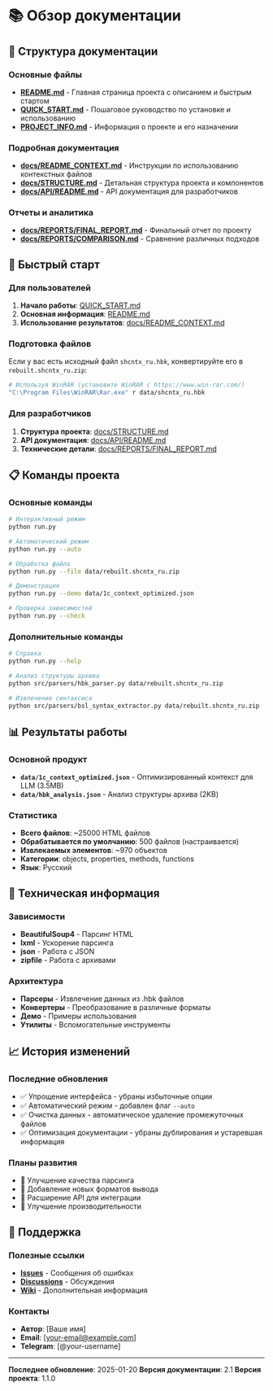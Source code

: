# 📚 Обзор документации

## 🎯 Структура документации

### Основные файлы
- **[README.md](../README.md)** - Главная страница проекта с описанием и быстрым стартом
- **[QUICK_START.md](../QUICK_START.md)** - Пошаговое руководство по установке и использованию
- **[PROJECT_INFO.md](../PROJECT_INFO.md)** - Информация о проекте и его назначении

### Подробная документация
- **[docs/README_CONTEXT.md](README_CONTEXT.md)** - Инструкции по использованию контекстных файлов
- **[docs/STRUCTURE.md](STRUCTURE.md)** - Детальная структура проекта и компонентов
- **[docs/API/README.md](API/README.md)** - API документация для разработчиков

### Отчеты и аналитика
- **[docs/REPORTS/FINAL_REPORT.md](REPORTS/FINAL_REPORT.md)** - Финальный отчет по проекту
- **[docs/REPORTS/COMPARISON.md](REPORTS/COMPARISON.md)** - Сравнение различных подходов

## 🚀 Быстрый старт

### Для пользователей
1. **Начало работы**: [QUICK_START.md](../QUICK_START.md)
2. **Основная информация**: [README.md](../README.md)
3. **Использование результатов**: [docs/README_CONTEXT.md](README_CONTEXT.md)

### Подготовка файлов
Если у вас есть исходный файл `shcntx_ru.hbk`, конвертируйте его в `rebuilt.shcntx_ru.zip`:

```bash
# Используя WinRAR (установите WinRAR с https://www.win-rar.com/)
"C:\Program Files\WinRAR\Rar.exe" r data/shcntx_ru.hbk
```

### Для разработчиков
1. **Структура проекта**: [docs/STRUCTURE.md](STRUCTURE.md)
2. **API документация**: [docs/API/README.md](API/README.md)
3. **Технические детали**: [docs/REPORTS/FINAL_REPORT.md](REPORTS/FINAL_REPORT.md)

## 📋 Команды проекта

### Основные команды
```bash
# Интерактивный режим
python run.py

# Автоматический режим
python run.py --auto

# Обработка файла
python run.py --file data/rebuilt.shcntx_ru.zip

# Демонстрация
python run.py --demo data/1c_context_optimized.json

# Проверка зависимостей
python run.py --check
```

### Дополнительные команды
```bash
# Справка
python run.py --help

# Анализ структуры архива
python src/parsers/hbk_parser.py data/rebuilt.shcntx_ru.zip

# Извлечение синтаксиса
python src/parsers/bsl_syntax_extractor.py data/rebuilt.shcntx_ru.zip
```

## 📊 Результаты работы

### Основной продукт
- **`data/1c_context_optimized.json`** - Оптимизированный контекст для LLM (3.5MB)
- **`data/hbk_analysis.json`** - Анализ структуры архива (2KB)

### Статистика
- **Всего файлов**: ~25000 HTML файлов
- **Обрабатывается по умолчанию**: 500 файлов (настраивается)
- **Извлекаемых элементов**: ~970 объектов
- **Категории**: objects, properties, methods, functions
- **Язык**: Русский

## 🔧 Техническая информация

### Зависимости
- **BeautifulSoup4** - Парсинг HTML
- **lxml** - Ускорение парсинга
- **json** - Работа с JSON
- **zipfile** - Работа с архивами

### Архитектура
- **Парсеры** - Извлечение данных из .hbk файлов
- **Конвертеры** - Преобразование в различные форматы
- **Демо** - Примеры использования
- **Утилиты** - Вспомогательные инструменты

## 📈 История изменений

### Последние обновления
- ✅ Упрощение интерфейса - убраны избыточные опции
- ✅ Автоматический режим - добавлен флаг `--auto`
- ✅ Очистка данных - автоматическое удаление промежуточных файлов
- ✅ Оптимизация документации - убраны дублирования и устаревшая информация

### Планы развития
- 🔄 Улучшение качества парсинга
- 🔄 Добавление новых форматов вывода
- 🔄 Расширение API для интеграции
- 🔄 Улучшение производительности

## 🤝 Поддержка

### Полезные ссылки
- **[Issues](https://github.com/your-repo/issues)** - Сообщения об ошибках
- **[Discussions](https://github.com/your-repo/discussions)** - Обсуждения
- **[Wiki](https://github.com/your-repo/wiki)** - Дополнительная информация

### Контакты
- **Автор**: [Ваше имя]
- **Email**: [your-email@example.com]
- **Telegram**: [@your-username]

---

**Последнее обновление**: 2025-01-20
**Версия документации**: 2.1
**Версия проекта**: 1.1.0 